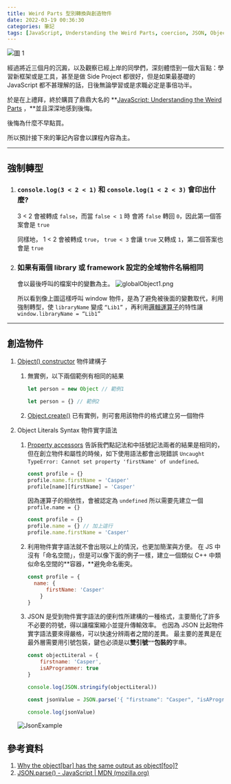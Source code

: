 ```yaml
---
title: Weird Parts 型別轉換與創造物件
date: 2022-03-19 00:36:30
categories: 筆記
tags: [JavaScript, Understanding the Weird Parts, coercion, JSON, Object Literals, Starter]
---
```



![圖 1](https://i.imgur.com/FODa2Mx.jpg)  


經過將近三個月的沉澱，以及觀察已經上岸的同學們，深刻體悟到一個大盲點：學習新框架或是工具，甚至是做 Side Project 都很好，但是如果最基礎的 JavaScript 都不甚理解的話，日後無論學習或是求職必定是事倍功半。

於是在上禮拜，終於購買了鼎鼎大名的 **[JavaScript: Understanding the Weird Parts](https://www.udemy.com/course/understand-javascript/) ，**並且深深地感到後悔。

後悔為什麼不早點買。

所以預計接下來的筆記內容會以課程內容為主。

---
## 強制轉型

1. ### `console.log(3 < 2 < 1)` 和 `console.log(1 < 2 < 3)` 會印出什麼?
    3 < 2 會被轉成 `false`，而當 `false < 1` 時
    會將 `false` 轉回 `0`，因此第一個答案會是 `true`

    同樣地， 1 < 2 會被轉成 `true`，
    `true < 3` 會讓 `true` 又轉成 `1`，第二個答案也會是 `true`


2. ### 如果有兩個 library 或 framework 設定的全域物件名稱相同
    會以最後呼叫的檔案中的變數為主。
    ![globalObject1.png](https://i.imgur.com/iYuDUnI.png)  
    
    所以看到像上圖這樣呼叫 window 物件，是為了避免被後面的變數取代，利用強制轉型，使 `libraryName` 變成 `“Lib1”` ，再利用[邏輯運算子](https://developer.mozilla.org/zh-TW/docs/Web/JavaScript/Guide/Expressions_and_Operators#%E9%82%8F%E8%BC%AF%E9%81%8B%E7%AE%97%E5%AD%90)的特性讓 `window.libraryName = “Lib1”` 
    
---
## 創造物件

1. [Object() constructor](https://developer.mozilla.org/en-US/docs/Web/JavaScript/Reference/Global_Objects/Object/Object) 物件建構子
    1. 無實例，以下兩個範例有相同的結果
        
        ```jsx
        let person = new Object // 範例1
        
        let person = {} // 範例2
        ```
        
    2. [Object.create()](https://developer.mozilla.org/en-US/docs/Web/JavaScript/Reference/Global_Objects/Object/create) 已有實例，則可套用該物件的格式建立另一個物件
        
        
2. Object Literals Syntax 物件實字語法
    1. [Property accessors](https://developer.mozilla.org/en-US/docs/Web/JavaScript/Reference/Operators/Property_Accessors) 告訴我們點記法和中括號記法兩者的結果是相同的，但在創立物件和屬性的時候，如下使用語法都會出現錯誤 `Uncaught TypeError: Cannot set property 'firstName' of undefined。`
        
        ```jsx
        const profile = {}
        profile.name.firstName = 'Casper'
        profile[name][firstName] = 'Casper'
        ```
        
        因為運算子的相依性，會被認定為 `undefined` 
        所以需要先建立一個 `profile.name = {}` 
        
        ```jsx
        const profile = {}
        profile.name = {} // 加上這行
        profile.name.firstName = 'Casper'
        ```
        
    2. 利用物件實字語法就不會出現以上的情況，也更加簡潔與方便。
    在 JS 中沒有「命名空間」，但是可以像下面的例子一樣，建立一個類似 C++ 中類似命名空間的**容器，**避免命名衝突。
        
        ```jsx
        const profile = {
          name: {
        	  firstName: 'Casper'
        	}
        }
        ```
        
    3. JSON 是受到物件實字語法的便利性所建構的一種格式，主要簡化了許多不必要的符號，得以讓檔案縮小並提升傳輸效率。
    也因為 JSON 比起物件實字語法要來得嚴格，可以快速分辨兩者之間的差異。
    最主要的差異是在最外層需要用引號包裝，鍵也必須是以**雙引號`""`包裝的**字串。
        
        ```jsx
        const objectLiteral = {
            firstname: 'Casper',
            isAProgrammer: true
        }
        
        console.log(JSON.stringify(objectLiteral))
        
        const jsonValue = JSON.parse('{ "firstname": "Casper", "isAProgrammer": true }')
        
        console.log(jsonValue)
        ```
      
      ![JsonExample](https://i.imgur.com/bmzrBt3.png)  

        
    

## 參考資料

1. [Why the object[bar] has the same output as object[foo]?](https://stackoverflow.com/questions/51153627/why-the-objectbar-has-the-same-output-as-objectfoo)
2. [JSON.parse() - JavaScript | MDN (mozilla.org)](https://developer.mozilla.org/zh-TW/docs/Web/JavaScript/Reference/Global_Objects/JSON/parse)